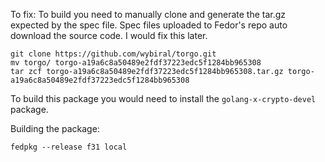 To fix: To build you need to manually clone and generate the tar.gz expected by the spec file.
Spec files uploaded to Fedor's repo auto download the source code. I would fix this later.

```
git clone https://github.com/wybiral/torgo.git
mv torgo/ torgo-a19a6c8a50489e2fdf37223edc5f1284bb965308
tar zcf torgo-a19a6c8a50489e2fdf37223edc5f1284bb965308.tar.gz torgo-a19a6c8a50489e2fdf37223edc5f1284bb965308
```

To build this package you would need to install the `golang-x-crypto-devel` package.

Building the package:
```
fedpkg --release f31 local
```
